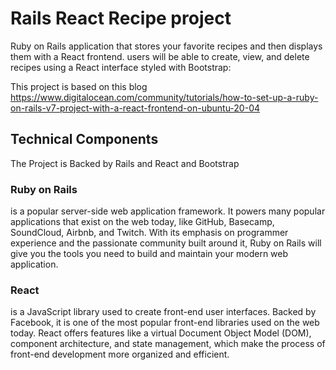 # Rails React Recipe project

 Ruby on Rails application that stores your favorite recipes and then displays them with a React frontend. users will be able to create, view, and delete recipes using a React interface styled with Bootstrap:



This project is based on this blog 
https://www.digitalocean.com/community/tutorials/how-to-set-up-a-ruby-on-rails-v7-project-with-a-react-frontend-on-ubuntu-20-04


## Technical Components

The Project is Backed by Rails and React and Bootstrap

### Ruby on Rails
is a popular server-side web application framework. It powers many popular applications that exist on the web today, like GitHub, Basecamp, SoundCloud, Airbnb, and Twitch. With its emphasis on programmer experience and the passionate community built around it, Ruby on Rails will give you the tools you need to build and maintain your modern web application.

### React 
is a JavaScript library used to create front-end user interfaces. Backed by Facebook, it is one of the most popular front-end libraries used on the web today. React offers features like a virtual Document Object Model (DOM), component architecture, and state management, which make the process of front-end development more organized and efficient.